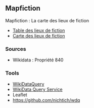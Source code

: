 
## Mapfiction

Mapfiction : La carte des lieux de fiction

- [Table des lieux de fiction](http://htmlpreview.github.io/?https://github.com/blaquans/mapfiction/blob/master/html/dt_items.html)
- [Carte des lieux de fiction](https://github.com/blaquans/mapfiction/blob/master/html/map_location.html)

### Sources

* Wikidata : Propriété 840

### Tools
* [WikiDataQuery](https://wdq.wmflabs.org/api_documentation.html)
* [WikiData Query Service](https://query.wikidata.org/)
* Leaflet
* https://github.com/nichtich/wdq
